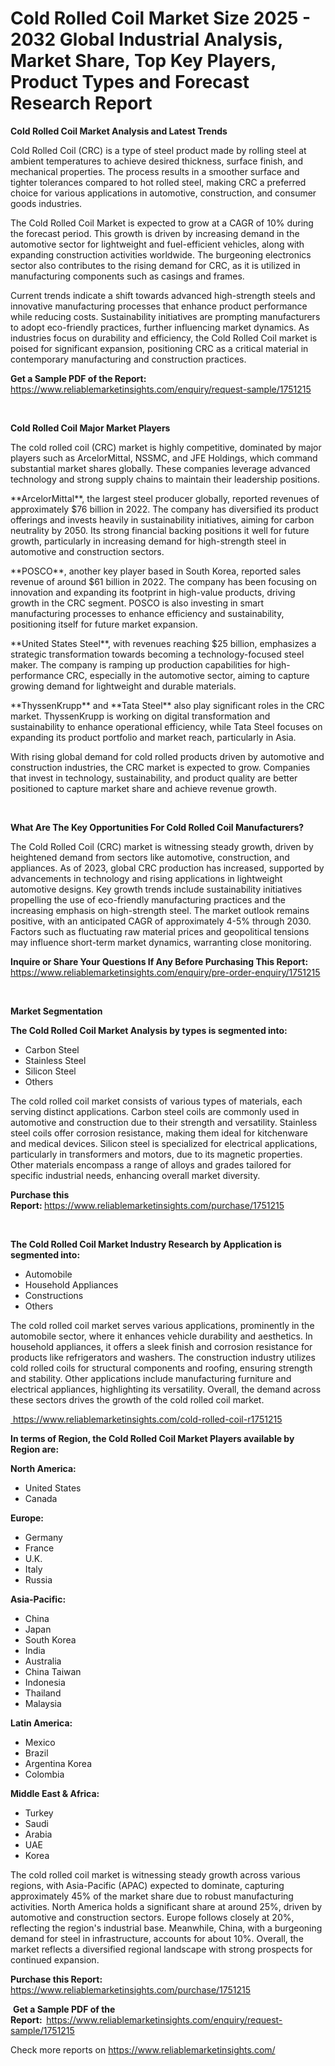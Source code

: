 <p><h1>Cold Rolled Coil Market Size 2025 - 2032 Global Industrial Analysis, Market Share, Top Key Players, Product Types and Forecast Research Report</h1></p><p><strong>Cold Rolled Coil Market Analysis and Latest Trends</strong></p>
<p><p>Cold Rolled Coil (CRC) is a type of steel product made by rolling steel at ambient temperatures to achieve desired thickness, surface finish, and mechanical properties. The process results in a smoother surface and tighter tolerances compared to hot rolled steel, making CRC a preferred choice for various applications in automotive, construction, and consumer goods industries.</p><p>The Cold Rolled Coil Market is expected to grow at a CAGR of 10% during the forecast period. This growth is driven by increasing demand in the automotive sector for lightweight and fuel-efficient vehicles, along with expanding construction activities worldwide. The burgeoning electronics sector also contributes to the rising demand for CRC, as it is utilized in manufacturing components such as casings and frames.</p><p>Current trends indicate a shift towards advanced high-strength steels and innovative manufacturing processes that enhance product performance while reducing costs. Sustainability initiatives are prompting manufacturers to adopt eco-friendly practices, further influencing market dynamics. As industries focus on durability and efficiency, the Cold Rolled Coil market is poised for significant expansion, positioning CRC as a critical material in contemporary manufacturing and construction practices.</p></p>
<p><strong>Get a Sample PDF of the Report:&nbsp;</strong> <a href="https://www.reliablemarketinsights.com/enquiry/request-sample/1751215?utm_campaign=3037&utm_medium=2&utm_source=Github&utm_content=ia&utm_term=01042025&utm_id=cold-rolled-coil">https://www.reliablemarketinsights.com/enquiry/request-sample/1751215</a></p>
<p>&nbsp;</p>
<p><strong>Cold Rolled Coil Major Market Players</strong></p>
<p><p>The cold rolled coil (CRC) market is highly competitive, dominated by major players such as ArcelorMittal, NSSMC, and JFE Holdings, which command substantial market shares globally. These companies leverage advanced technology and strong supply chains to maintain their leadership positions.</p><p>**ArcelorMittal**, the largest steel producer globally, reported revenues of approximately $76 billion in 2022. The company has diversified its product offerings and invests heavily in sustainability initiatives, aiming for carbon neutrality by 2050. Its strong financial backing positions it well for future growth, particularly in increasing demand for high-strength steel in automotive and construction sectors.</p><p>**POSCO**, another key player based in South Korea, reported sales revenue of around $61 billion in 2022. The company has been focusing on innovation and expanding its footprint in high-value products, driving growth in the CRC segment. POSCO is also investing in smart manufacturing processes to enhance efficiency and sustainability, positioning itself for future market expansion.</p><p>**United States Steel**, with revenues reaching $25 billion, emphasizes a strategic transformation towards becoming a technology-focused steel maker. The company is ramping up production capabilities for high-performance CRC, especially in the automotive sector, aiming to capture growing demand for lightweight and durable materials.</p><p>**ThyssenKrupp** and **Tata Steel** also play significant roles in the CRC market. ThyssenKrupp is working on digital transformation and sustainability to enhance operational efficiency, while Tata Steel focuses on expanding its product portfolio and market reach, particularly in Asia.</p><p>With rising global demand for cold rolled products driven by automotive and construction industries, the CRC market is expected to grow. Companies that invest in technology, sustainability, and product quality are better positioned to capture market share and achieve revenue growth.</p></p>
<p>&nbsp;</p>
<p><strong>What Are The Key Opportunities For Cold Rolled Coil Manufacturers?</strong></p>
<p><p>The Cold Rolled Coil (CRC) market is witnessing steady growth, driven by heightened demand from sectors like automotive, construction, and appliances. As of 2023, global CRC production has increased, supported by advancements in technology and rising applications in lightweight automotive designs. Key growth trends include sustainability initiatives propelling the use of eco-friendly manufacturing practices and the increasing emphasis on high-strength steel. The market outlook remains positive, with an anticipated CAGR of approximately 4-5% through 2030. Factors such as fluctuating raw material prices and geopolitical tensions may influence short-term market dynamics, warranting close monitoring.</p></p>
<p><strong>Inquire or Share Your Questions If Any Before Purchasing This Report:</strong> <a href="https://www.reliablemarketinsights.com/enquiry/pre-order-enquiry/1751215?utm_campaign=3037&utm_medium=2&utm_source=Github&utm_content=ia&utm_term=01042025&utm_id=cold-rolled-coil">https://www.reliablemarketinsights.com/enquiry/pre-order-enquiry/1751215</a></p>
<p>&nbsp;</p>
<p><strong>Market Segmentation</strong></p>
<p><strong>The Cold Rolled Coil Market Analysis by types is segmented into:</strong></p>
<p><ul><li>Carbon Steel</li><li>Stainless Steel</li><li>Silicon Steel</li><li>Others</li></ul></p>
<p><p>The cold rolled coil market consists of various types of materials, each serving distinct applications. Carbon steel coils are commonly used in automotive and construction due to their strength and versatility. Stainless steel coils offer corrosion resistance, making them ideal for kitchenware and medical devices. Silicon steel is specialized for electrical applications, particularly in transformers and motors, due to its magnetic properties. Other materials encompass a range of alloys and grades tailored for specific industrial needs, enhancing overall market diversity.</p></p>
<p><strong>Purchase this Report:&nbsp;</strong><a href="https://www.reliablemarketinsights.com/purchase/1751215?utm_campaign=3037&utm_medium=2&utm_source=Github&utm_content=ia&utm_term=01042025&utm_id=cold-rolled-coil">https://www.reliablemarketinsights.com/purchase/1751215</a></p>
<p>&nbsp;</p>
<p><strong>The Cold Rolled Coil Market Industry Research by Application is segmented into:</strong></p>
<p><ul><li>Automobile</li><li>Household Appliances</li><li>Constructions</li><li>Others</li></ul></p>
<p><p>The cold rolled coil market serves various applications, prominently in the automobile sector, where it enhances vehicle durability and aesthetics. In household appliances, it offers a sleek finish and corrosion resistance for products like refrigerators and washers. The construction industry utilizes cold rolled coils for structural components and roofing, ensuring strength and stability. Other applications include manufacturing furniture and electrical appliances, highlighting its versatility. Overall, the demand across these sectors drives the growth of the cold rolled coil market.</p></p>
<p><a href="https://www.reliablemarketinsights.com/cold-rolled-coil-r1751215?utm_campaign=3037&utm_medium=2&utm_source=Github&utm_content=ia&utm_term=01042025&utm_id=cold-rolled-coil">&nbsp;https://www.reliablemarketinsights.com/cold-rolled-coil-r1751215</a></p>
<p><strong>In terms of Region, the Cold Rolled Coil Market Players available by Region are:</strong></p>
<p>
    <p> <strong> North America: </strong>
        <ul>
            <li>United States</li>
            <li>Canada</li>
        </ul>
        </p> 
    <p> <strong> Europe: </strong>
        <ul>
            <li>Germany</li>
            <li>France</li>
            <li>U.K.</li>
            <li>Italy</li>
            <li>Russia</li>
        </ul>
        </p> 
    <p> <strong> Asia-Pacific: </strong>
        <ul>
            <li>China</li>
            <li>Japan</li>
            <li>South Korea</li>
            <li>India</li>
            <li>Australia</li>
            <li>China Taiwan</li>
            <li>Indonesia</li>
            <li>Thailand</li>
            <li>Malaysia</li>
        </ul>
        </p> 
    <p> <strong> Latin America: </strong>
        <ul>
            <li>Mexico</li>
            <li>Brazil</li>
            <li>Argentina Korea</li>
            <li>Colombia</li>
        </ul>
        </p> 
    <p> <strong> Middle East & Africa: </strong>
        <ul>
            <li>Turkey</li>
            <li>Saudi</li>
            <li>Arabia</li>
            <li>UAE</li>
            <li>Korea</li>
        </ul>
    </p>
    </p>
<p><p>The cold rolled coil market is witnessing steady growth across various regions, with Asia-Pacific (APAC) expected to dominate, capturing approximately 45% of the market share due to robust manufacturing activities. North America holds a significant share at around 25%, driven by automotive and construction sectors. Europe follows closely at 20%, reflecting the region's industrial base. Meanwhile, China, with a burgeoning demand for steel in infrastructure, accounts for about 10%. Overall, the market reflects a diversified regional landscape with strong prospects for continued expansion.</p></p>
<p><strong>Purchase this Report: </strong><a href="https://www.reliablemarketinsights.com/purchase/1751215?utm_campaign=3037&utm_medium=2&utm_source=Github&utm_content=ia&utm_term=01042025&utm_id=cold-rolled-coil">https://www.reliablemarketinsights.com/purchase/1751215</a></p>
<p>&nbsp;<strong>Get a Sample PDF of the Report:&nbsp;&nbsp;</strong><a href="https://www.reliablemarketinsights.com/enquiry/request-sample/1751215?utm_campaign=3037&utm_medium=2&utm_source=Github&utm_content=ia&utm_term=01042025&utm_id=cold-rolled-coil">https://www.reliablemarketinsights.com/enquiry/request-sample/1751215</a></p>
<p><strong></strong></p>
<p>Check more reports on <a href="https://www.reliablemarketinsights.com/?utm_campaign=3037&utm_medium=2&utm_source=Github&utm_content=ia&utm_term=01042025&utm_id=cold-rolled-coil">https://www.reliablemarketinsights.com/</a></p>